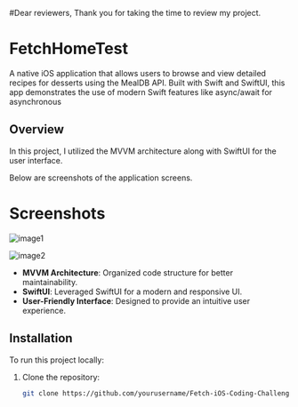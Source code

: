 
#Dear reviewers, Thank you for taking the time to review my project.
# FetchHomeTest
A native iOS application that allows users to browse and view detailed recipes for desserts using the MealDB API. Built with Swift and SwiftUI, this app demonstrates the use of modern Swift features like async/await for asynchronous 

## Overview

In this project, I utilized the MVVM architecture along with SwiftUI for the user interface. 

Below are screenshots of the application screens.
# Screenshots


![image1](https://github.com/user-attachments/assets/9d91b00d-215b-4b15-88fc-d38a85129a9f)

![image2](https://github.com/user-attachments/assets/0813bd83-869c-416b-9d46-eb6dec04d5bc)



- **MVVM Architecture**: Organized code structure for better maintainability.
- **SwiftUI**: Leveraged SwiftUI for a modern and responsive UI.
- **User-Friendly Interface**: Designed to provide an intuitive user experience.


## Installation

To run this project locally:

1. Clone the repository:
   ```bash
   git clone https://github.com/yourusername/Fetch-iOS-Coding-Challenge.git
